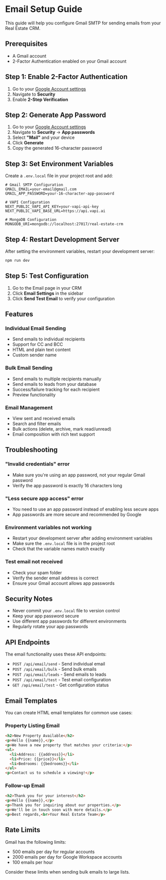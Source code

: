 # Email Setup Guide

This guide will help you configure Gmail SMTP for sending emails from your Real Estate CRM.

## Prerequisites

- A Gmail account
- 2-Factor Authentication enabled on your Gmail account

## Step 1: Enable 2-Factor Authentication

1. Go to your [Google Account settings](https://myaccount.google.com/)
2. Navigate to **Security**
3. Enable **2-Step Verification**

## Step 2: Generate App Password

1. Go to your [Google Account settings](https://myaccount.google.com/)
2. Navigate to **Security** → **App passwords**
3. Select **"Mail"** and your device
4. Click **Generate**
5. Copy the generated 16-character password

## Step 3: Set Environment Variables

Create a `.env.local` file in your project root and add:

```env
# Gmail SMTP Configuration
GMAIL_EMAIL=your-email@gmail.com
GMAIL_APP_PASSWORD=your-16-character-app-password

# VAPI Configuration
NEXT_PUBLIC_VAPI_API_KEY=your-vapi-api-key
NEXT_PUBLIC_VAPI_BASE_URL=https://api.vapi.ai

# MongoDB Configuration
MONGODB_URI=mongodb://localhost:27017/real-estate-crm
```

## Step 4: Restart Development Server

After setting the environment variables, restart your development server:

```bash
npm run dev
```

## Step 5: Test Configuration

1. Go to the Email page in your CRM
2. Click **Email Settings** in the sidebar
3. Click **Send Test Email** to verify your configuration

## Features

### Individual Email Sending
- Send emails to individual recipients
- Support for CC and BCC
- HTML and plain text content
- Custom sender name

### Bulk Email Sending
- Send emails to multiple recipients manually
- Send emails to leads from your database
- Success/failure tracking for each recipient
- Preview functionality

### Email Management
- View sent and received emails
- Search and filter emails
- Bulk actions (delete, archive, mark read/unread)
- Email composition with rich text support

## Troubleshooting

### "Invalid credentials" error
- Make sure you're using an app password, not your regular Gmail password
- Verify the app password is exactly 16 characters long

### "Less secure app access" error
- You need to use an app password instead of enabling less secure apps
- App passwords are more secure and recommended by Google

### Environment variables not working
- Restart your development server after adding environment variables
- Make sure the `.env.local` file is in the project root
- Check that the variable names match exactly

### Test email not received
- Check your spam folder
- Verify the sender email address is correct
- Ensure your Gmail account allows app passwords

## Security Notes

- Never commit your `.env.local` file to version control
- Keep your app password secure
- Use different app passwords for different environments
- Regularly rotate your app passwords

## API Endpoints

The email functionality uses these API endpoints:

- `POST /api/email/send` - Send individual email
- `POST /api/email/bulk` - Send bulk emails
- `POST /api/email/leads` - Send emails to leads
- `POST /api/email/test` - Test email configuration
- `GET /api/email/test` - Get configuration status

## Email Templates

You can create HTML email templates for common use cases:

### Property Listing Email
```html
<h2>New Property Available</h2>
<p>Hello {{name}},</p>
<p>We have a new property that matches your criteria:</p>
<ul>
  <li>Address: {{address}}</li>
  <li>Price: {{price}}</li>
  <li>Bedrooms: {{bedrooms}}</li>
</ul>
<p>Contact us to schedule a viewing!</p>
```

### Follow-up Email
```html
<h2>Thank you for your interest</h2>
<p>Hello {{name}},</p>
<p>Thank you for inquiring about our properties.</p>
<p>We'll be in touch soon with more details.</p>
<p>Best regards,<br>Your Real Estate Team</p>
```

## Rate Limits

Gmail has the following limits:
- 500 emails per day for regular accounts
- 2000 emails per day for Google Workspace accounts
- 100 emails per hour

Consider these limits when sending bulk emails to large lists. 